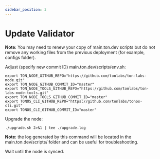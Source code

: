 ```yaml
---
sidebar_position: 3
---
```


# Update Validator

**Note:** You may need to renew your copy of main.ton.dev scripts but do not remove any working files from the previous deployment (for example, configs folder).

Adjust (specify new commit ID) main.ton.dev/scripts/env.sh:

    export TON_NODE_GITHUB_REPO="https://github.com/tonlabs/ton-labs-node.git"
    export TON_NODE_GITHUB_COMMIT_ID="master"
    export TON_NODE_TOOLS_GITHUB_REPO="https://github.com/tonlabs/ton-labs-node-tools.git"
    export TON_NODE_TOOLS_GITHUB_COMMIT_ID="master"
    export TONOS_CLI_GITHUB_REPO="https://github.com/tonlabs/tonos-cli.git"
    export TONOS_CLI_GITHUB_COMMIT_ID="master"

Upgrade the node:

    ./upgrade.sh 2>&1 | tee ./upgrade.log

**Note:** the log generated by this command will be located in the main.ton.dev/scripts/ folder and can be useful for troubleshooting.

Wait until the node is synced.